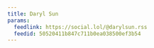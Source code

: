 ```yaml
---
title: Daryl Sun
params:
  feedlink: https://social.lol/@darylsun.rss
  feedid: 50520411b847c711b0ea038500ef3b54
---
```

